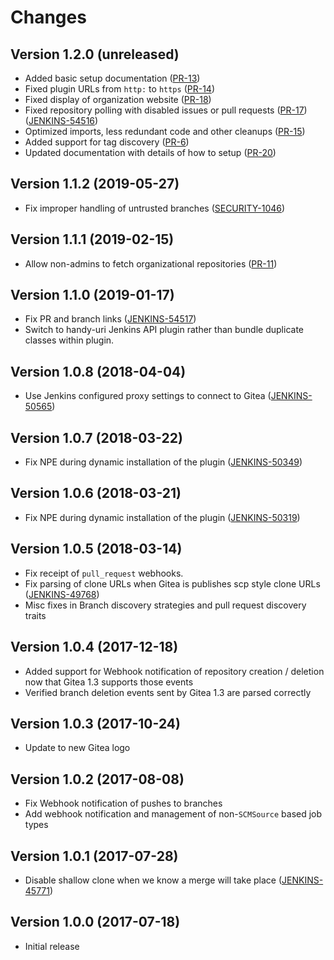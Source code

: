 # Changes

<!-- Each version newest first -->

<!-- Template:

## Version X.Y.Z (yyyy-MM-dd)

* details

-->

## Version 1.2.0 (unreleased)

* Added basic setup documentation ([PR-13](https://github.com/jenkinsci/gitea-plugin/pull/13))
* Fixed plugin URLs from `http:` to `https` ([PR-14](https://github.com/jenkinsci/gitea-plugin/pull/14))
* Fixed display of organization website ([PR-18](https://github.com/jenkinsci/gitea-plugin/pull/18))
* Fixed repository polling with disabled issues or pull requests ([PR-17](https://github.com/jenkinsci/gitea-plugin/pull/17))
                                                                 ([JENKINS-54516](https://issues.jenkins-ci.org/browse/JENKINS-54516))
* Optimized imports, less redundant code and other cleanups ([PR-15](https://github.com/jenkinsci/gitea-plugin/pull/15))
* Added support for tag discovery ([PR-6](https://github.com/jenkinsci/gitea-plugin/pull/6))
* Updated documentation with details of how to setup ([PR-20](https://github.com/jenkinsci/gitea-plugin/pull/20))

## Version 1.1.2 (2019-05-27)

* Fix improper handling of untrusted branches ([SECURITY-1046](https://issues.jenkins-ci.org/browse/SECURITY-1046))
## Version 1.1.1 (2019-02-15)

* Allow non-admins to fetch organizational repositories ([PR-11](https://github.com/jenkinsci/gitea-plugin/pull/11))

## Version 1.1.0 (2019-01-17)

* Fix PR and branch links ([JENKINS-54517](https://issues.jenkins-ci.org/browse/JENKINS-54517)) 
* Switch to handy-uri Jenkins API plugin rather than bundle duplicate classes within plugin.


## Version 1.0.8 (2018-04-04)

* Use Jenkins configured proxy settings to connect to Gitea ([JENKINS-50565](https://issues.jenkins-ci.org/browse/JENKINS-50565))

## Version 1.0.7 (2018-03-22)

* Fix NPE during dynamic installation of the plugin ([JENKINS-50349](https://issues.jenkins-ci.org/browse/JENKINS-50349))

## Version 1.0.6 (2018-03-21)

* Fix NPE during dynamic installation of the plugin ([JENKINS-50319](https://issues.jenkins-ci.org/browse/JENKINS-50319))

## Version 1.0.5 (2018-03-14)

* Fix receipt of `pull_request` webhooks.
* Fix parsing of clone URLs when Gitea is publishes scp style clone URLs ([JENKINS-49768](https://issues.jenkins-ci.org/browse/JENKINS-49768))
* Misc fixes in Branch discovery strategies and pull request discovery traits

## Version 1.0.4 (2017-12-18)

* Added support for Webhook notification of repository creation / deletion now that Gitea 1.3 supports those events
* Verified branch deletion events sent by Gitea 1.3 are parsed correctly

## Version 1.0.3 (2017-10-24)

* Update to new Gitea logo

## Version 1.0.2 (2017-08-08)

* Fix Webhook notification of pushes to branches
* Add webhook notification and management of non-`SCMSource` based job types

## Version 1.0.1 (2017-07-28)

* Disable shallow clone when we know a merge will take place ([JENKINS-45771](https://issues.jenkins-ci.org/browse/JENKINS-45771))

## Version 1.0.0 (2017-07-18)

* Initial release
